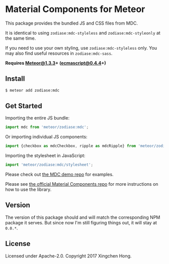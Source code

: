 # Material Components for Meteor

This package provides the bundled JS and CSS files from MDC.

It is identical to using `zodiase:mdc-styleless` and `zodiase:mdc-styleonly` at the same time.

If you need to use your own styling, use `zodiase:mdc-styleless` only. You may also find useful resources in `zodiase:mdc-sass`.

**Requires Meteor@1.3.3+ (ecmascript@0.4.4+)**

## Install

```Bash
$ meteor add zodiase:mdc
```

## Get Started

Importing the entire JS bundle:

```JavaScript
import mdc from 'meteor/zodiase:mdc';
```

Or importing individual JS components:

```JavaScript
import {checkbox as mdcCheckbox, ripple as mdcRipple} from 'meteor/zodiase:mdc';
```

Importing the stylesheet in JavaScript:

```JavaScript
import 'meteor/zodiase:mdc/stylesheet';
```

Please check out [the MDC demo repo](https://github.com/Zodiase/Meteor-Tests/tree/mdc-demo) for examples.

Please see [the official Material Components repo](https://github.com/material-components/material-components-web) for more instructions on how to use the library.

## Version

The version of this package should and will match the corresponding NPM package it serves. But since now I'm still figuring things out, it will stay at `0.0.*`.

## License

Licensed under Apache-2.0. Copyright 2017 Xingchen Hong.
